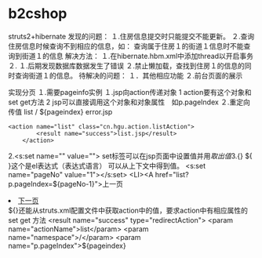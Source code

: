 # b2cshop
struts2+hibernate
发现的问题：
１.住房信息提交时只能提交不能更新。
２.查询住房信息时候查询不到相应的信息，如：
  查询属于住房１的街道１信息时不能查询到街道１的信息
解决方法：
１.在hibernate.hbm.xml中添加<property name="hibernate.current_session_context_class">thread</property>以开启事务
２.
  １.后期发现数据库数据发生了错误
  ２.禁止懒加载，查找到住房１的信息的同时查询街道１的信息。
待解决的问题：
  １．其他相应功能
  ２.前台页面的展示
  
  实现分页
  １.需要pageinfo实例
    １.jsp向action传递对象
        1 action要有这个对象和set get方法
        2 jsp可以直接调用这个对象和对象属性　如p.pageIndex
    ２.重定向传值
        <action name="login" class="cn.hgu.action.LoginAction">
			<result name="success" type="redirectAction">
				<param name="actionName">list</param>
				<param name="namespace">/</param>
				<param name="p.pageIndex">${pageindex}</param>
			</result>
			<result name="error">error.jsp</result>
		</action>
    
    <action name="list" class="cn.hgu.action.listAction">
			<result name="success">list.jsp</result>
		</action>
  2.<s:set name="" value="">
    set标签可以在jsp页面中设置值并用${}取出值
  3.${}
    ${ }这个是el表达式（表达式语言）
可以从上下文中得到值。
    <s:set name="pageNo" value="1"></s:set>
    	<LI><A href="list?p.pageIndex=${pageNo-1}">上一页</A></LI>
				<LI><A href="list?p.pageIndex=${pageNo+1}">下一页</A></LI>
    ${}还能从struts.xml配置文件中获取action中的值，要求action中有相应属性的set get 方法
    <result name="success" type="redirectAction">
				<param name="actionName">list</param>
				<param name="namespace">/</param>
				<param name="p.pageIndex">${pageindex}</param>
			</result>
